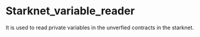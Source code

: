 # Starknet_variable_reader
It is used to read private variables in the unverfied contracts in the starknet.
